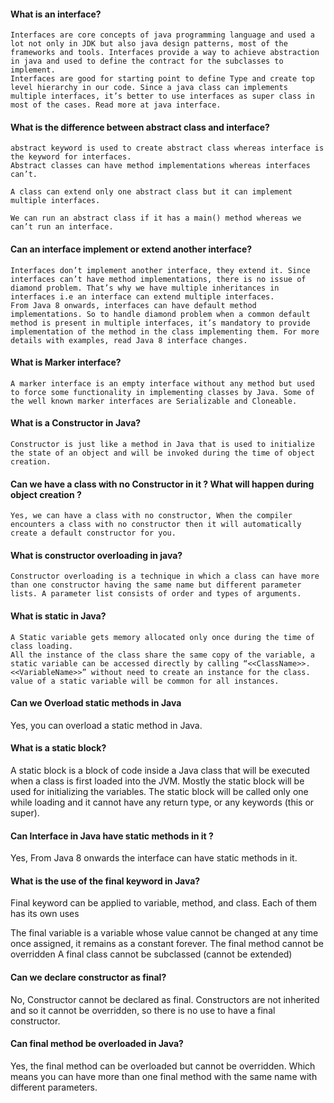 #### What is an interface?
    Interfaces are core concepts of java programming language and used a lot not only in JDK but also java design patterns, most of the frameworks and tools. Interfaces provide a way to achieve abstraction in java and used to define the contract for the subclasses to implement.
    Interfaces are good for starting point to define Type and create top level hierarchy in our code. Since a java class can implements multiple interfaces, it’s better to use interfaces as super class in most of the cases. Read more at java interface.

#### What is the difference between abstract class and interface?
    abstract keyword is used to create abstract class whereas interface is the keyword for interfaces.
    Abstract classes can have method implementations whereas interfaces can’t.

    A class can extend only one abstract class but it can implement multiple interfaces.

    We can run an abstract class if it has a main() method whereas we can’t run an interface.


#### Can an interface implement or extend another interface?
    Interfaces don’t implement another interface, they extend it. Since interfaces can’t have method implementations, there is no issue of diamond problem. That’s why we have multiple inheritances in interfaces i.e an interface can extend multiple interfaces.
    From Java 8 onwards, interfaces can have default method implementations. So to handle diamond problem when a common default method is present in multiple interfaces, it’s mandatory to provide implementation of the method in the class implementing them. For more details with examples, read Java 8 interface changes.

#### What is Marker interface?
    A marker interface is an empty interface without any method but used to force some functionality in implementing classes by Java. Some of the well known marker interfaces are Serializable and Cloneable.

#### What is a Constructor in Java?
    Constructor is just like a method in Java that is used to initialize the state of an object and will be invoked during the time of object creation.

#### Can we have a class with no Constructor in it ? What will happen during object creation ?
    Yes, we can have a class with no constructor, When the compiler encounters a class with no constructor then it will automatically create a default constructor for you.

#### What is constructor overloading in java?

    Constructor overloading is a technique in which a class can have more than one constructor having the same name but different parameter lists. A parameter list consists of order and types of arguments.

#### What is static in Java?

    A Static variable gets memory allocated only once during the time of class loading.
    All the instance of the class share the same copy of the variable, a static variable can be accessed directly by calling “<<ClassName>>.<<VariableName>>” without need to create an instance for the class.
    value of a static variable will be common for all instances.

#### Can we Overload static methods in Java
  Yes, you can overload a static method in Java.

#### What is a static block?
  A static block is a block of code inside a Java class that will be executed when a class is first loaded into the JVM. Mostly the static block will be used for initializing the variables.
  The static block will be called only one while loading and it cannot have any return type, or any keywords (this or super).

#### Can Interface in Java have static methods in it ?
  Yes, From Java 8 onwards the interface can have static methods in it.

#### What is the use of the final keyword in Java?
  Final keyword can be applied to variable, method, and class. Each of them has its own uses

  The final variable is a variable whose value cannot be changed at any time once assigned, it remains as a constant forever.
  The final method cannot be overridden
  A final class cannot be subclassed (cannot be extended)

#### Can we declare constructor as final?
  No, Constructor cannot be declared as final. Constructors are not inherited and so it cannot be overridden, so there is no use to have a final constructor.

#### Can final method be overloaded in Java?
   Yes, the final method can be overloaded but cannot be overridden. Which means you can have more than one final method with the same name with different parameters.
